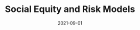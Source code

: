 ---
slug: "userneeds-equity-risk-loss" # match folder label name
date: "2021-09-01"
topics: ["risk", "impact", "equity"]
locations: ["global"]
methods: [ "qualitative", "mixed-methods"]
members: ["sabine-loos", "marisa-macias", "madeline-karr", "elijah-knodel"] # insert your slug here, e.g., "sabine-loos"
content: ["usgs-esc", "UR22-EqRisk"]
title: "Social Equity and Risk Models" # insert title here
thumbnail: "/src/pages/projects/2021_Userneeds-Equity-Risk-Loss/Persona-HumResponseFund.png"
description: "Test" # insert a one sentence description here
---